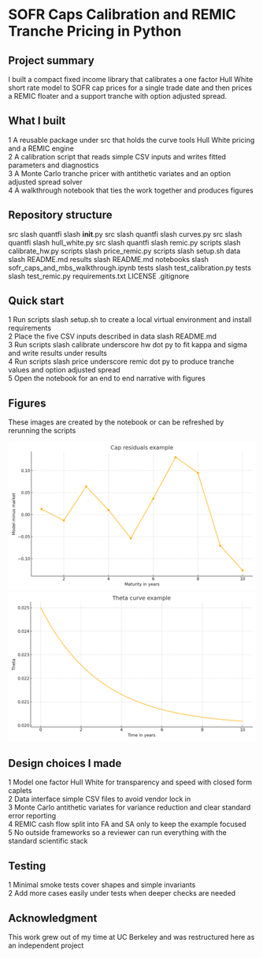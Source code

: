 # SOFR Caps Calibration and REMIC Tranche Pricing in Python

## Project summary
I built a compact fixed income library that calibrates a one factor Hull White short rate model to SOFR cap prices for a single trade date and then prices a REMIC floater and a support tranche with option adjusted spread.

## What I built
1  A reusable package under src that holds the curve tools Hull White pricing and a REMIC engine  
2  A calibration script that reads simple CSV inputs and writes fitted parameters and diagnostics  
3  A Monte Carlo tranche pricer with antithetic variates and an option adjusted spread solver  
4  A walkthrough notebook that ties the work together and produces figures  

## Repository structure

src slash quantfi slash __init__.py
src slash quantfi slash curves.py
src slash quantfi slash hull_white.py
src slash quantfi slash remic.py
scripts slash calibrate_hw.py
scripts slash price_remic.py
scripts slash setup.sh
data slash README.md
results slash README.md
notebooks slash sofr_caps_and_mbs_walkthrough.ipynb
tests slash test_calibration.py
tests slash test_remic.py
requirements.txt
LICENSE
.gitignore


## Quick start
1  Run scripts slash setup.sh to create a local virtual environment and install requirements  
2  Place the five CSV inputs described in data slash README.md  
3  Run scripts slash calibrate underscore hw dot py to fit kappa and sigma and write results under results  
4  Run scripts slash price underscore remic dot py to produce tranche values and option adjusted spread  
5  Open the notebook for an end to end narrative with figures  

## Figures
These images are created by the notebook or can be refreshed by rerunning the scripts  

![Cap residuals example](results/fig_residuals.png)  
![Theta curve example](results/fig_theta.png)

## Design choices I made
1  Model one factor Hull White for transparency and speed with closed form caplets  
2  Data interface simple CSV files to avoid vendor lock in  
3  Monte Carlo antithetic variates for variance reduction and clear standard error reporting  
4  REMIC cash flow split into FA and SA only to keep the example focused  
5  No outside frameworks so a reviewer can run everything with the standard scientific stack  

## Testing
1  Minimal smoke tests cover shapes and simple invariants  
2  Add more cases easily under tests when deeper checks are needed  

## Acknowledgment
This work grew out of my time at UC Berkeley and was restructured here as an independent project
